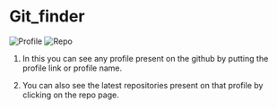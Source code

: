 # Git_finder

![Profile](https://github.com/Vranjan7077/Git_finder/blob/master/p1.jpg?raw=true)
![Repo](https://github.com/Vranjan7077/Git_finder/blob/master/p2.jpg?raw=true)


1. In this you can see any profile present on the github by putting the profile link or profile name.

2. You can also see the latest repositories present on that profile by clicking on the repo page.
